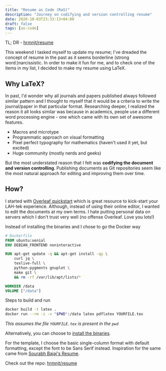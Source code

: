 ```yaml
---
title: "Resume as Code (RaS)"
description: "Journey on codifying and version controlling resume"
date: 2020-10-03T23:33:13+04:00
draft: false
tags: [as-code]
---
```


TL; DR - [hrmnjt/resume](https://github.com/hrmnjt/resume)

This weekend I tasked myself to update my resume; I've dreaded the concept of 
resume in the past as it seems borderline (strong word:)narcissistic. In order 
to make it fun for me, and to check one of the items in my list, I decided to 
make my resume using LaTeX.

## Why LaTeX?

In past, I'd wonder why all journals and papers published always followed 
similar pattern and I thought to myself that it would be a criteria to write 
the journal/paper in that particular format. Researching deeper, I realized 
the reason it all looks similar was because in academics, people use a 
different word processing engine - one which came with its own set of awesome 
features.

- Macros and microtype
- Programmatic approach on visual formatting
- Pixel perfect typography for mathematics (haven't used it yet, but excited)
- Huge community (mostly nerds and geeks)

But the most understated reason that I felt was **codifying the document and 
version controlling**. Publishing documents as Git repositories seem like the 
most natural approach for editing and improving them over time.

## How?

I started with [Overleaf quickstart](https://www.overleaf.com/learn/latex/Learn_LaTeX_in_30_minutes) 
which is great resource to kick-start your LAH-tek experience. Although, 
instead of using their online editor, I wanted to edit the documents at my 
own terms. I hate putting personal data on servers which I don't trust very 
well (no offense Overleaf. Love you lots!)

Instead of installing the binaries and I chose to go the Docker way

```dockerfile
# Dockerfile
FROM ubuntu:xenial
ENV DEBIAN_FRONTEND noninteractive

RUN apt-get update -q && apt-get install -qy \
    curl jq \
    texlive-full \
    python-pygments gnuplot \
    make git \
    && rm -rf /var/lib/apt/lists/*

WORKDIR /data
VOLUME ["/data"]
```

Steps to build and run
```bash
docker build -t latex .
docker run --rm -i -v "$PWD":/data latex pdflatex YOURFILE.tex
```

*This assumes the file `YOURFILE.tex` is present in the `pwd`*

Alternatively, you can choose to [install the binaries](https://www.latex-project.org/get/). 

For the template, I choose the basic single-column format with default 
formatting, except the font to be Sans Serif instead. Inspiration for the same 
came from [Sourabh Bajaj's Resume](https://github.com/sb2nov/resume).

Check out the repo: [hrmnjt/resume](https://github.com/hrmnjt/resume)
